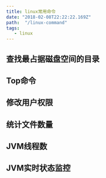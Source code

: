 ```yaml
---
title: linux常用命令
date: "2018-02-08T22:22:22.169Z"
path:  "/linux-command"
tags:
   - linux
---
```


## 查找最占据磁盘空间的目录

## Top命令

## 修改用户权限

## 统计文件数量

## JVM线程数

## JVM实时状态监控